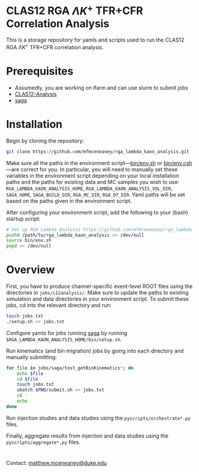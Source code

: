 # CLAS12 RGA $\Lambda K^{+}$ TFR+CFR Correlation Analysis

This is a storage repository for yamls and scripts used to run the CLAS12 RGA $\Lambda K^+$ TFR+CFR correlation analysis.

# Prerequisites
* Assumedly, you are working on ifarm and can use slurm to submit jobs
* [CLAS12-Analysis](https://github.com/mfmceneaney/CLAS12-Analysis.git)
* [saga](https://github.com/mfmceneaney/saga.git)

# Installation

Begin by cloning the repository:
```bash
git clone https://github.com/mfmceneaney/rga_lambda_kaon_analysis.git
```

Make sure all the paths in the environment script&mdash;[bin/env.sh](bin/env.sh) or [bin/env.csh](bin/env.csh)&mdash;are correct for you.
In particular, you will need to manually set these variables in the environment script depending on your local installation paths and the paths for existing data and MC samples you wish to use:
`RGA_LAMBDA_KAON_ANALYSIS_HOME`, `RGA_LAMBDA_KAON_ANALYSIS_VOL_DIR`, `SAGA_HOME`, `SAGA_BUILD_DIR`, `RGA_MC_DIR`, `RGA_DT_DIR`.
Yaml paths will be set based on the paths given in the environment script.

After configuring your environment script, add the following to your (bash) startup script:
```bash
# Set up RGA Lambda Analysis https://github.com/mfmceneaney/rga_lambda_kaon_analysis.git
pushd /path/to/rga_lambda_kaon_analysis >> /dev/null
source bin/env.sh
popd >> /dev/null
```

# Overview

First, you have to produce channel-specific event-level ROOT files using the directories in `jobs/c12analysis/`.
Make sure to update the paths to existing simulation and data directories in your environment script.
To submit these jobs, cd into the relevant directory and run:
```bash
touch jobs.txt
./setup.sh >> jobs.txt
```

Configure yamls for jobs running [saga](https://github.com/mfmceneaney/saga.git) by running `$RGA_LAMBDA_KAON_ANALYSIS_HOME/bin/setup.sh`.

Run kinematics (and bin migration) jobs by going into each directory and manually submitting:
```bash
for file in jobs/saga/test_getBinKinematics*; do
    echo $file
    cd $file
    touch jobs.txt
    sbatch $PWD/submit.sh >> jobs.txt
    cd -
    echo
done
```

Run injection studies and data studies using the `pyscripts/orchestrate*.py` files.

Finally, aggregate results from injection and data studies using the `pyscripts/aggregate*.py` files.

#

Contact: matthew.mceneaney@duke.edu
